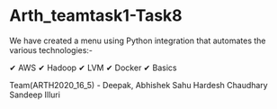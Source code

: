 # Arth_teamtask1-Task8

We have created a menu using Python integration that automates the various technologies:-

✔ AWS
✔ Hadoop
✔ LVM
✔ Docker
✔ Basics

Team(ARTH2020_16_5) - Deepak, Abhishek Sahu Hardesh Chaudhary Sandeep Illuri

